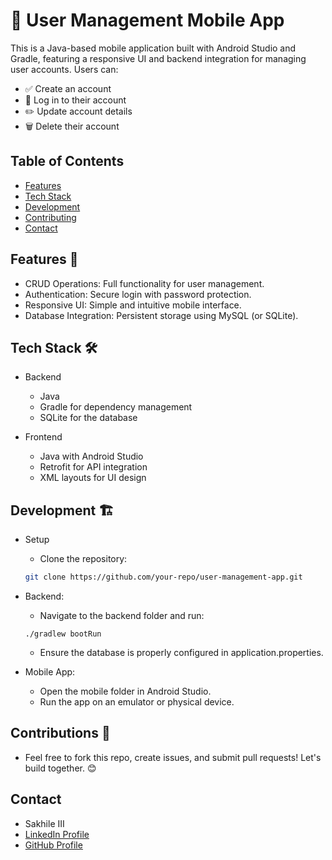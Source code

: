 # 🚀 User Management Mobile App
This is a Java-based mobile application built with Android Studio and Gradle, featuring a responsive UI and backend integration for managing user accounts. Users can:
- ✅ Create an account
- 🔐 Log in to their account
- ✏️ Update account details
- 🗑️ Delete their account

## Table of Contents
- [Features](#features)
- [Tech Stack](#tech-stack)
- [Development](#development)
- [Contributing](#contributing)
- [Contact](#contact)

## Features 🌟
- CRUD Operations: Full functionality for user management.
- Authentication: Secure login with password protection.
- Responsive UI: Simple and intuitive mobile interface.
- Database Integration: Persistent storage using MySQL (or SQLite).

## Tech Stack 🛠️
- Backend
    - Java
    - Gradle for dependency management
    - SQLite for the database

- Frontend
    - Java with Android Studio
    - Retrofit for API integration
    - XML layouts for UI design

## Development 🏗️
- Setup
    - Clone the repository:
    ```bash
    git clone https://github.com/your-repo/user-management-app.git
    ```

- Backend:
    - Navigate to the backend folder and run:
    ```shell
    ./gradlew bootRun
    ```
    - Ensure the database is properly configured in application.properties.

- Mobile App:
    - Open the mobile folder in Android Studio.
    - Run the app on an emulator or physical device.

## Contributions 🤝
- Feel free to fork this repo, create issues, and submit pull requests! Let's build together. 😊

## Contact
- Sakhile III  
- [LinkedIn Profile](https://www.linkedin.com/in/sakhile-ndlazi)
- [GitHub Profile](https://github.com/sakhileln)

